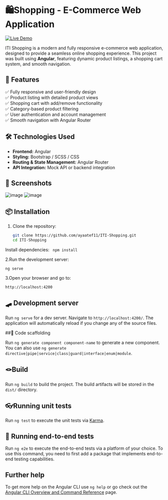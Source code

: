 # 🛍️Shopping - E-Commerce Web Application

[![Live Demo](https://img.shields.io/badge/Live%20Demo-Click%20Here-blue?style=for-the-badge)](https://ayaatef11.github.io/ITI-Shopping/iti-project/)

ITI Shopping is a modern and fully responsive e-commerce web application, designed to provide a seamless online shopping experience. This project was built using **Angular**, featuring dynamic product listings, a shopping cart system, and smooth navigation.

## 🚀 Features
✅ Fully responsive and user-friendly design  
✅ Product listing with detailed product views  
✅ Shopping cart with add/remove functionality  
✅ Category-based product filtering  
✅ User authentication and account management  
✅ Smooth navigation with Angular Router  

## 🛠 Technologies Used
- **Frontend:** Angular  
- **Styling:** Bootstrap / SCSS / CSS  
- **Routing & State Management:** Angular Router  
- **API Integration:** Mock API or backend integration  

## 📸 Screenshots
![image](https://github.com/user-attachments/assets/5f1000ac-6fd1-4f95-851e-dd628d52d611)
![image](https://github.com/user-attachments/assets/536316a6-8391-4583-befe-27af7aa82123)

## 📦 Installation
1. Clone the repository:
   ```sh
   git clone https://github.com/ayaatef11/ITI-Shopping.git
   cd ITI-Shopping
   
Install dependencies:
    ```  npm install ```

2.Run the development server:
    
    
    ng serve
3.Open your browser and go to:

    http://localhost:4200
## 🛹 Development server

Run `ng serve` for a dev server. Navigate to `http://localhost:4200/`. The application will automatically reload if you change any of the source files.

##🤸 Code scaffolding

Run `ng generate component component-name` to generate a new component. You can also use `ng generate directive|pipe|service|class|guard|interface|enum|module`.

## 🪢Build

Run `ng build` to build the project. The build artifacts will be stored in the `dist/` directory.

## 👓Running unit tests

Run `ng test` to execute the unit tests via [Karma](https://karma-runner.github.io).

## 🎉 Running end-to-end tests

Run `ng e2e` to execute the end-to-end tests via a platform of your choice. To use this command, you need to first add a package that implements end-to-end testing capabilities.

## Further help

To get more help on the Angular CLI use `ng help` or go check out the [Angular CLI Overview and Command Reference](https://angular.dev/tools/cli) page.
